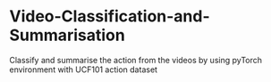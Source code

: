 # Video-Classification-and-Summarisation
Classify and summarise the action from the videos by using pyTorch environment with UCF101 action dataset
